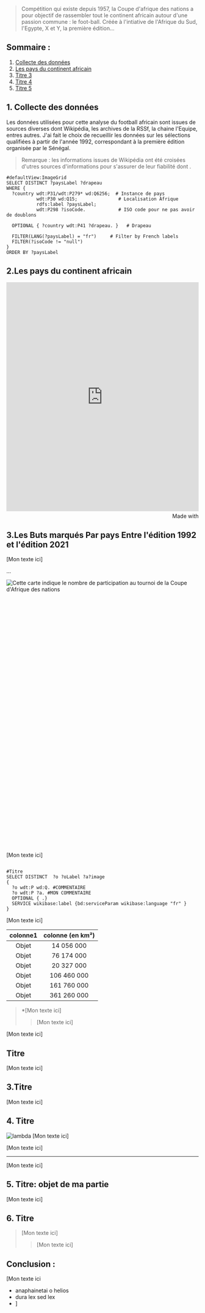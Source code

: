 >Compétition qui existe depuis 1957, la Coupe d'afrique des nations a pour objectif de rassembler tout le continent africain autour d'une passion commune : le foot-ball. Créée à l'intiative de l'Afrique du Sud, l'Egypte, X et Y, la première édition...

## Sommaire : 
1. [Collecte des données](#données)
2. [Les pays du continent africain](#paysSurnom)
3. [Titre 3](#Commentaire)
4. [Titre 4](#commentaire)
5. [Titre 5](#commentaire)


## 1. Collecte des données <a name="données"></a>

Les données utilisées pour cette analyse du football africain sont issues de sources diverses dont Wikipédia, les archives de la RSSf, la chaine l'Equipe, entres autres.
J'ai fait le choix de recueillir les données sur les sélections qualifiées à partir de l'année 1992, correspondant à la première édition organisée par le Sénégal.

>Remarque : les informations issues de Wikipédia ont été croisées d'utres sources d'informations pour s'assurer de leur fiabilité dont .  

``` sparql
#defaultView:ImageGrid
SELECT DISTINCT ?paysLabel ?drapeau
WHERE {
  ?country wdt:P31/wdt:P279* wd:Q6256;  # Instance de pays 
           wdt:P30 wd:Q15;               # Localisation Afrique
           rdfs:label ?paysLabel;
           wdt:P298 ?isoCode.            # ISO code pour ne pas avoir de doublons

  OPTIONAL { ?country wdt:P41 ?drapeau. }   # Drapeau

  FILTER(LANG(?paysLabel) = "fr")     # Filter by French labels
  FILTER(?isoCode != "null")             
}
ORDER BY ?paysLabel
```
>
## 2.Les pays du continent africain <a name="pays africains"></a>
<iframe src='https://flo.uri.sh/visualisation/16598308/embed' title='Interactive or visual content' class='flourish-embed-iframe' frameborder='0' scrolling='no' style='width:100%;height:600px;' sandbox='allow-same-origin allow-forms allow-scripts allow-downloads allow-popups allow-popups-to-escape-sandbox allow-top-navigation-by-user-activation'></iframe><div style='width:100%!;margin-top:4px!important;text-align:right!important;'><a class='flourish-credit' href='https://public.flourish.studio/visualisation/16598308/?utm_source=embed&utm_campaign=visualisation/16598308' target='_top' style='text-decoration:none!important'><img alt='Made with Flourish' src='https://public.flourish.studio/resources/made_with_flourish.svg' style='width:105px!important;height:16px!important;border:none!important;margin:0!important;'> </a></div>


>

>
## 3.Les Buts marqués Par pays Entre l'édition 1992 et l'édition 2021 <a name="buts marqué de 1992 à 2021"></a>
[Mon texte ici]

<div class="flourish-embed" data-src="story/2162474"><script src="https://public.flourish.studio/resources/embed.js"></script></div>




...
<div style="min-height:699px"><script type="text/javascript" defer src="https://datawrapper.dwcdn.net/P1cH2/embed.js?v=3" charset="utf-8"></script><noscript><img src="https://datawrapper.dwcdn.net/P1cH2/full.png" alt="Cette carte indique le nombre de participation au tournoi de la Coupe d'Afrique des nations" /></noscript></div>

>




[Mon texte ici]

```sparql

#Titre
SELECT DISTINCT  ?o ?oLabel ?a?image
{
  ?o wdt:P wd:Q. #COMMENTAIRE
  ?o wdt:P ?a. #MON COMMENTAIRE
  OPTIONAL { .} 
  SERVICE wikibase:label {bd:serviceParam wikibase:language "fr" }
}
```
[Mon texte ici]

|     colonne1     | colonne  (en km²)|
|:----------------:|:----------------:|
|  Objet           |      14 056 000  |
|  Objet           |      76 174 000  |
|   Objet          |      20 327 000  |
|  Objet           |     106 460 000  |
|    Objet         |     161 760 000  |
|    Objet         |     361 260 000  |

> *[Mon texte ici]
>
>> [Mon texte ici]


[Mon texte ici]

## Titre <a name="Titrage"></a>
[Mon texte ici]

## 3.Titre <a name="titre2"></a>

[Mon texte ici]

## 4. Titre <a name="titre"></a>

![lambda](https://upload.wikimedia.org/wikipediap.jpg "Image de l’observation au microscope de microplastiques")
[Mon texte ici]


[Mon texte ici]

-----------------------------------------------------------------------------
[Mon texte ici]

## 5. Titre: objet de ma partie<a name="objet"></a>

<div class="flourish-embed flourish-cards" data-src="visualisation/12790"><script src="https://public.flourish.cvbnstudio/resources/embed.js"></script></div>

[Mon texte ici]

## 6. Titre
 


> [Mon texte ici]
>
>>[Mon texte ici]

## Conclusion : <a name="conclusion"></a>

[Mon texte ici
- anaphainetai o helios
- dura lex sed lex
- ]
